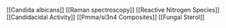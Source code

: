 [[Candida albicans]]
[[Raman spectroscopy]]
[[Reactive Nitrogen Species]]
[[Candidacidal Activity]]
[[Pmma/si3n4 Composites]]
[[Fungal Sterol]]
